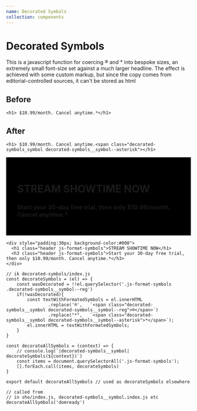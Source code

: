 ```yaml
---
name: Decorated Symbols
collection: components
---
```


# Decorated Symbols

This is a javascript function for coercing ® and * into bespoke sizes, an extremely small font-size set against a much larger headline. 
The effect is achieved with some custom markup, but since the copy comes from editorial-controlled sources, it can't be stored as html

## Before
```
<h1> $10.99/month. Cancel anytime.*</h1>
```

## After
```
<h1> $10.99/month. Cancel anytime.<span class="decorated-symbols_symbol decorated-symbols__symbol--asterisk"></h1>
```

<div style="padding:30px; background-color:#000">
  <h1 class="header js-format-symbols">STREAM SHOWTIME NOW</h1>
  <h3 class="header js-format-symbols">Start your 30-day free trial, then only $10.99/month. Cancel anytime.*</h3>
</div>

```
<div style="padding:30px; background-color:#000">
  <h1 class="header js-format-symbols">STREAM SHOWTIME NOW</h1>
  <h3 class="header js-format-symbols">Start your 30-day free trial, then only $10.99/month. Cancel anytime.*</h3>
</div>

// ik decorated-symbols/index.js
const decorateSymbols = (el) => {
	const wasDecorated = !!el.querySelector('.js-format-symbols .decorated-symbols__symbol--reg')
	if(!wasDecorated){
		const textWithFormatedSymbols = el.innerHTML
				.replace('®',	`<span class="decorated-symbols__symbol decorated-symbols__symbol--reg">®</span>`)
				.replace("*",	`<span class="decorated-symbols__symbol decorated-symbols__symbol--asterisk">*</span>`);
		el.innerHTML = textWithFormatedSymbols;
	}
}

const decorateAllSymbols = (context) => {
	// console.log(`|decorated-symbols__symbol| decorateSymbols(${context})`)
	const items = document.querySelectorAll('.js-format-symbols');
	[].forEach.call(items, decorateSymbols)
}

export default decorateAllSymbols // used as decorateSymbols elsewhere

// called from
// in sho/index.js, decorated-symbols__symbol.index.js etc
decorateAllSymbols('domready')
```
